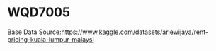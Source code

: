 # WQD7005
Base Data Source:https://www.kaggle.com/datasets/ariewijaya/rent-pricing-kuala-lumpur-malaysi
